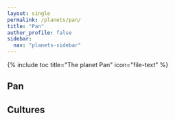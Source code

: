 ```yaml
---
layout: single
permalink: /planets/pan/
title: "Pan"
author_profile: false
sidebar:
  nav: "planets-sidebar"
---
```


{% include toc title="The planet Pan" icon="file-text" %}


## Pan

## Cultures
